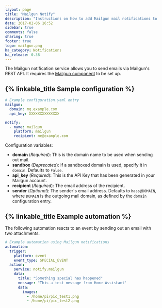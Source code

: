 ```yaml
---
layout: page
title: "Mailgun Notify"
description: "Instructions on how to add Mailgun mail notifications to Home Assistant."
date: 2017-02-06 16:52
sidebar: true
comments: false
sharing: true
footer: true
logo: mailgun.png
ha_category: Notifications
ha_release: 0.38
---
```


The Mailgun notification service allows you to send emails via Mailgun's REST API. It requires the [Mailgun component] to be set up.

[Mailgun component]: /components/mailgun/

## {% linkable_title Sample configuration %}

```yaml
# Example configuration.yaml entry
mailgun:
  domain: mg.example.com
  api_key: XXXXXXXXXXXXXX

notify:
  - name: mailgun
    platform: mailgun
    recipient: me@example.com
```

Configuration variables:

- **domain** (*Required*): This is the domain name to be used when sending out mail.
- **sandbox** (*Deprecated*): If a sandboxed domain is used, specify it in `domain`. Defaults to `False`.
- **api_key** (*Required*): This is the API Key that has been generated in your Mailgun account.
- **recipient** (*Required*): The email address of the recipient.
- **sender** (*Optional*): The sender's email address. Defaults to `hass@DOMAIN`, where `DOMAIN` is the outgoing mail domain, as defined by the `domain` configuration entry.

## {% linkable_title Example automation %}

The following automation reacts to an event by sending out an email with two attachments.

```yaml
# Example automation using Mailgun notifications
automation:
  trigger:
    platform: event
    event_type: SPECIAL_EVENT
  action:
    service: notify.mailgun
    data:
      title: "Something special has happened"
      message: "This a test message from Home Assistant"
      data:
        images:
          - /home/pi/pic_test1.png
          - /home/pi/pic_test2.png
```
